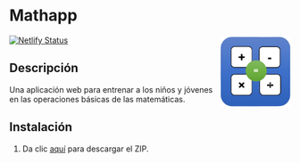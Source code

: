 
# Mathapp
<img src="logo.png" width=25% align="right"></img>
[![Netlify Status](https://api.netlify.com/api/v1/badges/c1dbceed-d4c6-4106-a733-c18327e4a057/deploy-status)](https://app.netlify.com/sites/gilded-sorbet-c72e09/deploys)
## Descripción
Una aplicación web para entrenar a los niños y jóvenes en las operaciones básicas de las matemáticas.
## Instalación
1. Da clic [aquí](https://github.com/LisoProgrammer/dadoo/archive/refs/heads/main.zip) para descargar el ZIP.
